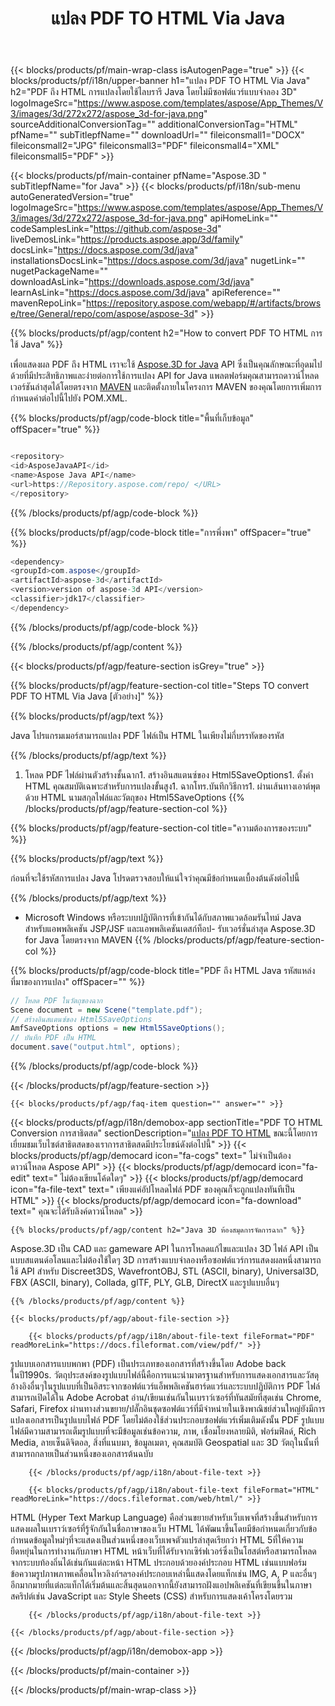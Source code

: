 ﻿---
title: แปลง PDF TO HTML Via Java 
url: /th/java/conversion/pdf-to-html/ 
description: ตัวอย่าง Java รหัสการแปลงสำหรับ PDF รูปแบบเป็น HTML ไฟล์ใช้โค้ดตัวอย่างนี้เพื่อแปลง PDF เป็น HTML ภายในเว็บหรือเดสก์ท็อป Java
---
{{< blocks/products/pf/main-wrap-class isAutogenPage="true" >}}
{{< blocks/products/pf/i18n/upper-banner h1="แปลง PDF TO HTML Via Java" h2="PDF ถึง HTML การแปลงโดยใช้ไลบรารี Java โดยไม่มีซอฟต์แวร์แบบจำลอง 3D" logoImageSrc="https://www.aspose.com/templates/aspose/App_Themes/V3/images/3d/272x272/aspose_3d-for-java.png" sourceAdditionalConversionTag="" additionalConversionTag="HTML" pfName="" subTitlepfName="" downloadUrl="" fileiconsmall1="DOCX" fileiconsmall2="JPG" fileiconsmall3="PDF" fileiconsmall4="XML" fileiconsmall5="PDF" >}}

{{< blocks/products/pf/main-container pfName="Aspose.3D " subTitlepfName="for Java" >}}
{{< blocks/products/pf/i18n/sub-menu autoGeneratedVersion="true" logoImageSrc="https://www.aspose.com/templates/aspose/App_Themes/V3/images/3d/272x272/aspose_3d-for-java.png" apiHomeLink="" codeSamplesLink="https://github.com/aspose-3d" liveDemosLink="https://products.aspose.app/3d/family" docsLink="https://docs.aspose.com/3d/java" installationsDocsLink="https://docs.aspose.com/3d/java" nugetLink="" nugetPackageName="" downloadAsLink="https://downloads.aspose.com/3d/java" learnAsLink="https://docs.aspose.com/3d/java" apiReference="" mavenRepoLink="https://repository.aspose.com/webapp/#/artifacts/browse/tree/General/repo/com/aspose/aspose-3d" >}}

{{% blocks/products/pf/agp/content h2="How to convert PDF TO HTML การใช้ Java" %}}

 เพื่อแสดงผล PDF ถึง HTML เราจะใช้
 [Aspose.3D for Java](https://products.aspose.com/3d/java) 
 API ซึ่งเป็นคุณลักษณะที่อุดมไปด้วยที่มีประสิทธิภาพและง่ายต่อการใช้การแปลง API for Java แพลตฟอร์มคุณสามารถดาวน์โหลดเวอร์ชันล่าสุดได้โดยตรงจาก
 [MAVEN](https://repository.aspose.com/webapp/#/artifacts/browse/tree/General/repo/com/aspose/aspose-3d) 
 และติดตั้งภายในโครงการ MAVEN ของคุณโดยการเพิ่มการกำหนดค่าต่อไปนี้ไปยัง POM.XML.

{{% blocks/products/pf/agp/code-block title="พื้นที่เก็บข้อมูล" offSpacer="true" %}}

```cs

<repository>
<id>AsposeJavaAPI</id>
<name>Aspose Java API</name>
<url>https://Repository.aspose.com/repo/ </URL>
</repository>


```

{{% /blocks/products/pf/agp/code-block %}}

{{% blocks/products/pf/agp/code-block title="การพึ่งพา" offSpacer="true" %}}

```cs
<dependency>
<groupId>com.aspose</groupId>
<artifactId>aspose-3d</artifactId>
<version>version of aspose-3d API</version>
<classifier>jdk17</classifier>
</dependency>


```

{{% /blocks/products/pf/agp/code-block %}}

{{% /blocks/products/pf/agp/content %}}

{{< blocks/products/pf/agp/feature-section isGrey="true" >}}

{{% blocks/products/pf/agp/feature-section-col title="Steps TO convert PDF TO HTML Via Java [ตัวอย่าง]" %}}

{{% blocks/products/pf/agp/text %}}

 Java โปรแกรมเมอร์สามารถแปลง PDF ไฟล์เป็น HTML ในเพียงไม่กี่บรรทัดของรหัส

{{% /blocks/products/pf/agp/text %}}

1. โหลด PDF ไฟล์ผ่านตัวสร้างชั้นฉาก1. สร้างอินสแตนซ์ของ Html5SaveOptions1. ตั้งค่า HTML คุณสมบัติเฉพาะสำหรับการแปลงขั้นสูง1. ฉากโทร.บันทึกวิธีการ1. ผ่านเส้นทางเอาต์พุตด้วย HTML นามสกุลไฟล์และวัตถุของ Html5SaveOptions
{{% /blocks/products/pf/agp/feature-section-col %}}

{{% blocks/products/pf/agp/feature-section-col title="ความต้องการของระบบ" %}}

{{% blocks/products/pf/agp/text %}}

 ก่อนที่จะใช้รหัสการแปลง Java โปรดตรวจสอบให้แน่ใจว่าคุณมีข้อกำหนดเบื้องต้นดังต่อไปนี้

{{% /blocks/products/pf/agp/text %}}

- Microsoft Windows หรือระบบปฏิบัติการที่เข้ากันได้กับสภาพแวดล้อมรันไทม์ Java สำหรับแอพพลิเคชัน JSP/JSF และแอพพลิเคชันเดสก์ท็อป- รับเวอร์ชั่นล่าสุด Aspose.3D for Java โดยตรงจาก MAVEN
{{% /blocks/products/pf/agp/feature-section-col %}}

{{% blocks/products/pf/agp/code-block title="PDF ถึง HTML Java รหัสแหล่งที่มาของการแปลง" offSpacer="" %}}

```cs
// โหลด PDF ในวัตถุของฉาก 
Scene document = new Scene("template.pdf");
// สร้างอินสแตนซ์ของ Html5SaveOptions 
AmfSaveOptions options = new Html5SaveOptions();
// บันทึก PDF เป็น HTML 
document.save("output.html", options);   


```

{{% /blocks/products/pf/agp/code-block %}}

{{< /blocks/products/pf/agp/feature-section >}}

    {{< blocks/products/pf/agp/faq-item question="" answer="" >}}
 

<!-- aboutfile Starts -->

{{< blocks/products/pf/agp/i18n/demobox-app sectionTitle="PDF TO HTML Conversion การสาธิตสด" sectionDescription="[แปลง PDF TO HTML](https://products.aspose.app/3d/conversion/pdf-to-html) ขณะนี้โดยการเยี่ยมชมเว็บไซต์สาธิตสดของเราการสาธิตสดมีประโยชน์ดังต่อไปนี้" >}}
        {{< blocks/products/pf/agp/democard icon="fa-cogs" text=" ไม่จำเป็นต้องดาวน์โหลด Aspose API" >}}
        {{< blocks/products/pf/agp/democard icon="fa-edit" text=" ไม่ต้องเขียนโค้ดใดๆ" >}}
        {{< blocks/products/pf/agp/democard icon="fa-file-text" text=" เพียงแค่อัปโหลดไฟล์ PDF ของคุณก็จะถูกแปลงทันทีเป็น HTML" >}}
        {{< blocks/products/pf/agp/democard icon="fa-download" text=" คุณจะได้รับลิงค์ดาวน์โหลด" >}}

    {{% blocks/products/pf/agp/content h2="Java 3D ห้องสมุดการจัดการฉาก" %}}

 Aspose.3D เป็น CAD และ gameware API ในการโหลดแก้ไขและแปลง 3D ไฟล์ API เป็นแบบสแตนด์อโลนและไม่ต้องใช้ใดๆ 3D การสร้างแบบจำลองหรือซอฟต์แวร์การแสดงผลหนึ่งสามารถใช้ API สำหรับ Discreet3DS, WavefrontOBJ, STL (ASCII, binary), Universal3D, FBX (ASCII, binary), Collada, glTF, PLY, GLB, DirectX และรูปแบบอื่นๆ 



    {{% /blocks/products/pf/agp/content %}}

    {{< blocks/products/pf/agp/about-file-section >}}

        {{< blocks/products/pf/agp/i18n/about-file-text fileFormat="PDF" readMoreLink="https://docs.fileformat.com/view/pdf/" >}}

รูปแบบเอกสารแบบพกพา (PDF) เป็นประเภทของเอกสารที่สร้างขึ้นโดย Adobe back ในปี1990s. วัตถุประสงค์ของรูปแบบไฟล์นี้คือการแนะนำมาตรฐานสำหรับการแสดงเอกสารและวัสดุอ้างอิงอื่นๆในรูปแบบที่เป็นอิสระจากซอฟต์แวร์แอ็พพลิเคชันฮาร์ดแวร์และระบบปฏิบัติการ PDF ไฟล์สามารถเปิดได้ใน Adobe Acrobat อ่าน/เขียนเช่นกันในเบราว์เซอร์ที่ทันสมัยที่สุดเช่น Chrome, Safari, Firefox ผ่านทางส่วนขยาย/ปลั๊กอินชุดซอฟต์แวร์ที่มีจำหน่ายในเชิงพาณิชย์ส่วนใหญ่ยังมีการแปลงเอกสารเป็นรูปแบบไฟล์ PDF โดยไม่ต้องใช้ส่วนประกอบซอฟต์แวร์เพิ่มเติมดังนั้น PDF รูปแบบไฟล์มีความสามารถเต็มรูปแบบที่จะมีข้อมูลเช่นข้อความ, ภาพ, เชื่อมโยงหลายมิติ, ฟอร์มฟิลด์, Rich Media, ลายเซ็นดิจิตอล, สิ่งที่แนบมา, ข้อมูลเมตา, คุณสมบัติ Geospatial และ 3D วัตถุในนั้นที่สามารถกลายเป็นส่วนหนึ่งของเอกสารต้นฉบับ

        {{< /blocks/products/pf/agp/i18n/about-file-text >}}

        {{< blocks/products/pf/agp/i18n/about-file-text fileFormat="HTML" readMoreLink="https://docs.fileformat.com/web/html/" >}}

HTML (Hyper Text Markup Language) คือส่วนขยายสำหรับเว็บเพจที่สร้างขึ้นสำหรับการแสดงผลในเบราว์เซอร์ที่รู้จักกันในชื่อภาษาของเว็บ HTML ได้พัฒนาขึ้นโดยมีข้อกำหนดเกี่ยวกับข้อกำหนดข้อมูลใหม่ๆที่จะแสดงเป็นส่วนหนึ่งของเว็บเพจตัวแปรล่าสุดเรียกว่า HTML 5ที่ให้ความยืดหยุ่นในการทำงานกับภาษา HTML หน้าเว็บที่ได้รับจากเซิร์ฟเวอร์ซึ่งเป็นโฮสต์หรือสามารถโหลดจากระบบท้องถิ่นได้เช่นกันแต่ละหน้า HTML ประกอบด้วยองค์ประกอบ HTML เช่นแบบฟอร์มข้อความรูปภาพภาพเคลื่อนไหวลิงก์ฯลฯองค์ประกอบเหล่านี้แสดงโดยแท็กเช่น IMG, A, P และอื่นๆอีกมากมายที่แต่ละแท็กได้เริ่มต้นและสิ้นสุดนอกจากนี้ยังสามารถฝังแอปพลิเคชันที่เขียนขึ้นในภาษาสคริปต์เช่น JavaScript และ Style Sheets (CSS) สำหรับการแสดงเค้าโครงโดยรวม

        {{< /blocks/products/pf/agp/i18n/about-file-text >}}

    {{< /blocks/products/pf/agp/about-file-section >}}

{{< /blocks/products/pf/agp/i18n/demobox-app >}}

<!-- aboutfile Ends -->


{{< /blocks/products/pf/main-container >}}
    
{{< /blocks/products/pf/main-wrap-class >}}